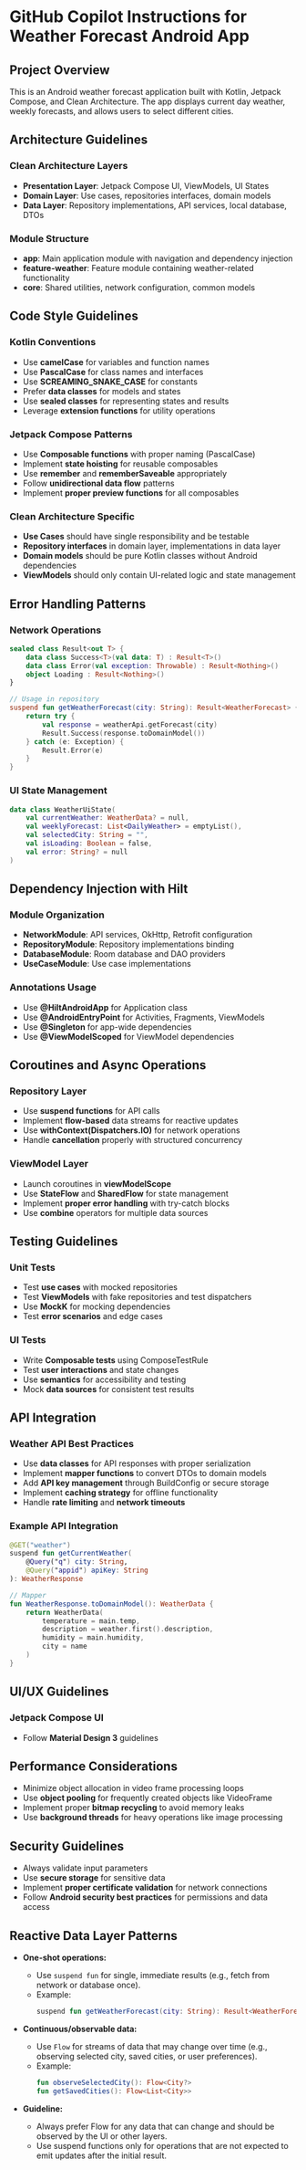 # GitHub Copilot Instructions for Weather Forecast Android App

## Project Overview
This is an Android weather forecast application built with Kotlin, Jetpack Compose, and Clean Architecture. The app displays current day weather, weekly forecasts, and allows users to select different cities.

## Architecture Guidelines

### Clean Architecture Layers
- **Presentation Layer**: Jetpack Compose UI, ViewModels, UI States
- **Domain Layer**: Use cases, repositories interfaces, domain models
- **Data Layer**: Repository implementations, API services, local database, DTOs

### Module Structure
- **app**: Main application module with navigation and dependency injection
- **feature-weather**: Feature module containing weather-related functionality
- **core**: Shared utilities, network configuration, common models

## Code Style Guidelines

### Kotlin Conventions
- Use **camelCase** for variables and function names
- Use **PascalCase** for class names and interfaces
- Use **SCREAMING_SNAKE_CASE** for constants
- Prefer **data classes** for models and states
- Use **sealed classes** for representing states and results
- Leverage **extension functions** for utility operations

### Jetpack Compose Patterns
- Use **Composable functions** with proper naming (PascalCase)
- Implement **state hoisting** for reusable composables
- Use **remember** and **rememberSaveable** appropriately
- Follow **unidirectional data flow** patterns
- Implement **proper preview functions** for all composables

### Clean Architecture Specific
- **Use Cases** should have single responsibility and be testable
- **Repository interfaces** in domain layer, implementations in data layer
- **Domain models** should be pure Kotlin classes without Android dependencies
- **ViewModels** should only contain UI-related logic and state management

## Error Handling Patterns

### Network Operations
```kotlin
sealed class Result<out T> {
    data class Success<T>(val data: T) : Result<T>()
    data class Error(val exception: Throwable) : Result<Nothing>()
    object Loading : Result<Nothing>()
}

// Usage in repository
suspend fun getWeatherForecast(city: String): Result<WeatherForecast> {
    return try {
        val response = weatherApi.getForecast(city)
        Result.Success(response.toDomainModel())
    } catch (e: Exception) {
        Result.Error(e)
    }
}
```

### UI State Management
```kotlin
data class WeatherUiState(
    val currentWeather: WeatherData? = null,
    val weeklyForecast: List<DailyWeather> = emptyList(),
    val selectedCity: String = "",
    val isLoading: Boolean = false,
    val error: String? = null
)
```

## Dependency Injection with Hilt

### Module Organization
- **NetworkModule**: API services, OkHttp, Retrofit configuration
- **RepositoryModule**: Repository implementations binding
- **DatabaseModule**: Room database and DAO providers
- **UseCaseModule**: Use case implementations

### Annotations Usage
- Use **@HiltAndroidApp** for Application class
- Use **@AndroidEntryPoint** for Activities, Fragments, ViewModels
- Use **@Singleton** for app-wide dependencies
- Use **@ViewModelScoped** for ViewModel dependencies

## Coroutines and Async Operations

### Repository Layer
- Use **suspend functions** for API calls
- Implement **flow-based** data streams for reactive updates
- Use **withContext(Dispatchers.IO)** for network operations
- Handle **cancellation** properly with structured concurrency

### ViewModel Layer
- Launch coroutines in **viewModelScope**
- Use **StateFlow** and **SharedFlow** for state management
- Implement **proper error handling** with try-catch blocks
- Use **combine** operators for multiple data sources

## Testing Guidelines

### Unit Tests
- Test **use cases** with mocked repositories
- Test **ViewModels** with fake repositories and test dispatchers
- Use **MockK** for mocking dependencies
- Test **error scenarios** and edge cases

### UI Tests
- Write **Composable tests** using ComposeTestRule
- Test **user interactions** and state changes
- Use **semantics** for accessibility and testing
- Mock **data sources** for consistent test results

## API Integration

### Weather API Best Practices
- Use **data classes** for API responses with proper serialization
- Implement **mapper functions** to convert DTOs to domain models
- Add **API key management** through BuildConfig or secure storage
- Implement **caching strategy** for offline functionality
- Handle **rate limiting** and **network timeouts**

### Example API Integration
```kotlin
@GET("weather")
suspend fun getCurrentWeather(
    @Query("q") city: String,
    @Query("appid") apiKey: String
): WeatherResponse

// Mapper
fun WeatherResponse.toDomainModel(): WeatherData {
    return WeatherData(
        temperature = main.temp,
        description = weather.first().description,
        humidity = main.humidity,
        city = name
    )
}
```

## UI/UX Guidelines

### Jetpack Compose UI
- Follow **Material Design 3** guidelines

## Performance Considerations
- Minimize object allocation in video frame processing loops
- Use **object pooling** for frequently created objects like VideoFrame
- Implement proper **bitmap recycling** to avoid memory leaks
- Use **background threads** for heavy operations like image processing

## Security Guidelines
- Always validate input parameters
- Use **secure storage** for sensitive data
- Implement **proper certificate validation** for network connections
- Follow **Android security best practices** for permissions and data access

## Reactive Data Layer Patterns

- **One-shot operations:**
    - Use `suspend fun` for single, immediate results (e.g., fetch from network or database once).
    - Example:
      ```kotlin
      suspend fun getWeatherForecast(city: String): Result<WeatherForecast>
      ```
- **Continuous/observable data:**
    - Use `Flow` for streams of data that may change over time (e.g., observing selected city, saved cities, or user preferences).
    - Example:
      ```kotlin
      fun observeSelectedCity(): Flow<City?>
      fun getSavedCities(): Flow<List<City>>
      ```

- **Guideline:**
    - Always prefer Flow for any data that can change and should be observed by the UI or other layers.
    - Use suspend functions only for operations that are not expected to emit updates after the initial result.

